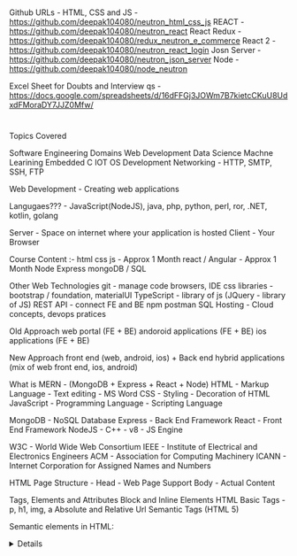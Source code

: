 # ###################################
Github URLs - 
HTML, CSS and JS - https://github.com/deepak104080/neutron_html_css_js
REACT - https://github.com/deepak104080/neutron_react
React Redux - https://github.com/deepak104080/redux_neutron_e_commerce
React 2 - https://github.com/deepak104080/neutron_react_login
Josn Server - https://github.com/deepak104080/neutron_json_server
Node - https://github.com/deepak104080/node_neutron


Excel Sheet for Doubts and Interview qs - https://docs.google.com/spreadsheets/d/16dFFGj3JOWm7B7kietcCKuU8UdxdFMoraDY7JJZ0Mfw/


# ##################################

Topics Covered


Software Engineering Domains
Web Development
Data Science
Machne Learining
Embedded C
IOT
OS Development
Networking - HTTP, SMTP, SSH, FTP


Web Development - Creating web applications


Langugaes??? - JavaScript(NodeJS), java, php, python, perl, ror, .NET, kotlin, golang


Server - Space on internet where your application is hosted
Client - Your Browser



Course Content :-
html
css
js - Approx 1 Month
react / Angular - Approx 1 Month
Node
Express
mongoDB / SQL

Other Web Technologies
git - manage code
browsers, IDE
css libraries - bootstrap / foundation, materialUI
TypeScript - library of js (JQuery - library of JS)
REST API - connect FE and BE
npm
postman
SQL
Hosting - Cloud concepts, devops pratices



Old Approach
web portal (FE + BE)
andoroid applications (FE + BE)
ios applications (FE + BE)

New Approach
front end (web, android, ios) + Back end
hybrid applications (mix of web front end, ios, android)





What is MERN - (MongoDB + Express + React + Node)
HTML - Markup Language - Text editing - MS Word
CSS - Styling - Decoration of HTML
JavaScript - Programming Language - Scripting Language


MongoDB - NoSQL Database
Express - Back End Framework
React - Front End Framework
NodeJS - C++ - v8 - JS Engine


W3C - World Wide Web Consortium
IEEE - Institute of Electrical and Electronics Engineers
ACM - Association for Computing Machinery
ICANN - Internet Corporation for Assigned Names and Numbers



HTML Page Structure - 
Head - Web Page Support
Body - Actual Content


Tags, Elements and Attributes
Block and Inline Elements
HTML Basic Tags - p, h1, img, a
Absolute and Relative Url
Semantic Tags (HTML 5)

Semantic elements in HTML:
<article>
<aside>
<details>
<figcaption>
<figure>
<footer>
<header>
<main>
<mark>
<nav>
<section>
<summary>
<time>

List - ol, ul
Table
Forms


Read - GET vs POST - HTML Form Submission




-------------------------------------------


JS - JavaScript - Netscape - Brendan Eich


C/C++ - compiler, interprter - gcc
Java - .java (JDK, JRE, JVM)

JS - JavaScript Engine
Chrome - v8
Firefox - Surveymonkey


Browser - (v8) - scripting langugae
NodeJS - (v8) - programming language

NodeJS - Written in C++ - (v8 + node packages + libuv ) - 2009


client - browser
server - back-end/hosting

------------------------------------


programming - software developer - domains
--web developer
--data analyst/scientist (SQL, Query langugae)
--ethical hackers (programming, databases)
--iot (embedded c, java, .DET, C++)
--ai (python, iot, sql)
--machine learning
--dev of os (C/C++)
-- dev os hardware based applications


--------------------------------------------


How to decide technology :-
older software
resources
server and databases
speed, application criticality
number of users
trending
community
future

--------------------------------------


Programming Language Stacks :-
js stack - combination of technologies
java stack
python stack
ror
golang
php stacks
.NET



Apache - tool - virtual server
Dev + Ops - operations on Dev (Cloud)



JavaScript Stacks :-

Front end framework/libraries - React, Angular, Viu, backboneJS, Meteor. jQuery
Back end framework - express, Koa, nextJs, Blitzjs
Database - sql, mongodb

MERN - MongoDB Express React NodeJS
MEAN - MongoDB Express Angular NodeJS


How to run JS :-
online tool/console - jsfiddle, codepen
.js files - 1) node - js file, 2) browser - attach js file with html and then run



Variables - https://jsfiddle.net/deepak104080/06d2Lwr1/1/
Function - https://jsfiddle.net/deepak104080/kcarsv03/2/
Scope - https://jsfiddle.net/deepak104080/8cy5aet9/3/

var let const - https://jsfiddle.net/deepak104080/erpdsjx5/2/
Hoisting - https://jsfiddle.net/deepak104080/jh2krge1/1/
if else - https://jsfiddle.net/deepak104080/7s1L69h5/2/

Loop, Var Misc - https://jsfiddle.net/deepak104080/4dpfv2cq/6/
Type Conversion and Coercion - https://jsfiddle.net/deepak104080/bk3cvtyL/2/
Array Methods - https://jsfiddle.net/deepak104080/1mbn2r5L/3/


ES6 - https://jsfiddle.net/deepak104080/kL1q75tr/7/
Arrow Function - https://jsfiddle.net/deepak104080/us7pv861/5/


12th April 2022 - Tuesday
ES6 2 - https://jsfiddle.net/deepak104080/mbay7tz6/6/
Closure - https://jsfiddle.net/deepak104080/4sm3g1dc/6/


13th April 2022 - wednesday
Closure Example - https://jsfiddle.net/deepak104080/n01prehf/18/
Array Methods - https://jsfiddle.net/deepak104080/fc2kwevn/3/


14th April 2022 - Thursday
Array map reduce filter - https://jsfiddle.net/deepak104080/tsdxrok6/1/
Object - https://jsfiddle.net/deepak104080/oznb3xje/2/
Assignments - https://jsfiddle.net/deepak104080/6xkw5n2v/17/


15th April 2022 - Friday
Bootstrap - Include in files - bootstrap.html
Object methods - https://jsfiddle.net/deepak104080/kfngp241/6/
Deep copy vs shallow copy - https://jsfiddle.net/deepak104080/72mjLqpa/2/
Date, String, Math - https://jsfiddle.net/deepak104080/92mzu8fx/4/
Data Input using NodeJS - https://shobhitsingh29.medium.com/getting-started-on-codechef-using-javascript-4529be3d8255
Objects - https://developer.mozilla.org/en-US/docs/Web/JavaScript/Reference/Global_Objects/Object
String - https://developer.mozilla.org/en-US/docs/Web/JavaScript/Reference/Global_Objects/String
Array - https://developer.mozilla.org/en-US/docs/Web/JavaScript/Reference/Global_Objects/Array



18th April 2022 - Monday
DOM - https://upload.wikimedia.org/wikipedia/commons/thumb/5/5a/DOM-model.svg/1200px-DOM-model.svg.png



19th April 2022 - Tuesday
Internal Files


20th April 2022 - Wednesday
Function Curry - https://jsfiddle.net/deepak104080/oxv68hL2/2/
Git Commands - https://jsfiddle.net/deepak104080/ry5pn3ad/1/
Questions - https://jsfiddle.net/deepak104080/Lqsa08hz/4/
Assignments - https://jsfiddle.net/deepak104080/pog72jd5/3/
iFrame - https://www.geeksforgeeks.org/html-dom-iframe-object/
Netlify Deploy


21st April 2022 - Thursday
Event Propogation - Bubbling and Capturing - https://jsfiddle.net/deepak104080/th8xs127/7/
DOM Assignments - https://jsfiddle.net/deepak104080/5vgnw674/4/
Async JS - https://jsfiddle.net/deepak104080/ycn0ud37/4/


22nd April 2022 - Friday
Event Loop - https://miro.medium.com/max/1400/1*iHhUyO4DliDwa6x_cO5E3A.gif
Async JS - https://jsfiddle.net/deepak104080/ycn0ud37/6/
Callback - https://jsfiddle.net/deepak104080/s9qcpzfx/3/
Assignment Stopwatch - https://jsfiddle.net/deepak104080/9zq7ua6h/17/


25th April 2022 - Monday
Promise - https://jsfiddle.net/deepak104080/wmqu0a21/2/
API Call - Fetch and Promise - https://jsfiddle.net/deepak104080/z5nqsom4/5/
Async Await - https://jsfiddle.net/deepak104080/jphdrgkq/4/
Assignments - https://jsfiddle.net/deepak104080/vLoh2yg5/4/



26th April 2022 - Tuesday
Prototype - https://jsfiddle.net/deepak104080/esouaw03/2/
Prototype Chain - https://jsfiddle.net/deepak104080/unv864e0/2/
call, apply, bind - https://jsfiddle.net/deepak104080/vmqhuje0/2/
Polyfill - https://jsfiddle.net/deepak104080/yczqs9ju/2/
JSON - https://jsfiddle.net/deepak104080/1gL02ntv/2/
JS Patterns - https://jsfiddle.net/deepak104080/4hs56edy/2/

27th April 2022 - Wednesday
CDN - Content Delivery network
NPM - Node Package Manager






----------------------------------------------------------------------------------


https://developer.mozilla.org/en-US/docs/Web/JavaScript/Reference/Global_Objects/Number/EPSILON

pi - 3.14 - irrational
2.535 - rational

1.1
1.01
1.0000001
1.00000000000000004


Number.epsilon
1 just greater number - 1. <15 times zero> 1












----------------------------------------------------------------------------------


REACT - 
Librray based on JS

NodeJS - 2009

separation of back end and front end

andrid app
ios app
websites - front end

BACK END
-------REST API------
FRONT END

---routing - changing of pages
---api calling
---internal data transfer
---templating
---temporary data storage
---login/authentication


localStorage/sessionStorage

not possible / not efficient - vanilla javascript


Library vs Framework
library - react - collection of functions/services - supporting libraries
framework - angular - architecture (all inbuilt functionalities) - mvc, mv*


MERN VS MEAN
M - MONGODB
E - EXPRESS
N - NODEJS

REACT/ANGULAR


1) create blank npm repo and add all react libraries
2) react blank boilerplate
    -- start a fresh project
    -- add react


git commands

npm 
npx = npm + git clone + npm install


git first time upload
git regular upload


git first download
git regular downloads


git clone
npm install
npm start - run


git pull origin master

